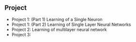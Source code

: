 ## Project  

- Project 1: (Part 1) Learning of a Single Neuron   
- Project 1: (Part 2) Learning of Single Layer Neural Networks   
- Project 2: Learning of multilayer neural network   
- Project 3: 